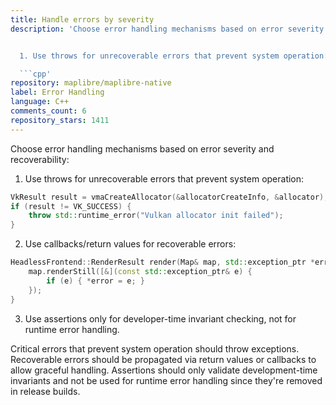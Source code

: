 ```yaml
---
title: Handle errors by severity
description: 'Choose error handling mechanisms based on error severity and recoverability:


  1. Use throws for unrecoverable errors that prevent system operation:

  ```cpp'
repository: maplibre/maplibre-native
label: Error Handling
language: C++
comments_count: 6
repository_stars: 1411
---
```


Choose error handling mechanisms based on error severity and recoverability:

1. Use throws for unrecoverable errors that prevent system operation:
```cpp
VkResult result = vmaCreateAllocator(&allocatorCreateInfo, &allocator);
if (result != VK_SUCCESS) {
    throw std::runtime_error("Vulkan allocator init failed");
}
```

2. Use callbacks/return values for recoverable errors:
```cpp
HeadlessFrontend::RenderResult render(Map& map, std::exception_ptr *error) {
    map.renderStill([&](const std::exception_ptr& e) {
        if (e) { *error = e; }
    });
}
```

3. Use assertions only for developer-time invariant checking, not for runtime error handling.

Critical errors that prevent system operation should throw exceptions. Recoverable errors should be propagated via return values or callbacks to allow graceful handling. Assertions should only validate development-time invariants and not be used for runtime error handling since they're removed in release builds.